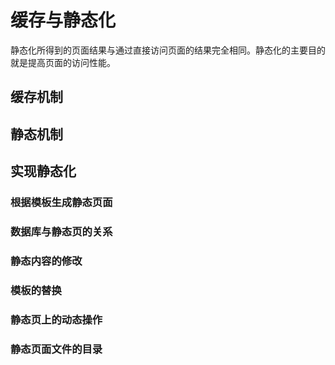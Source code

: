 # 缓存与静态化

静态化所得到的页面结果与通过直接访问页面的结果完全相同。静态化的主要目的就是提高页面的访问性能。

## 缓存机制

## 静态机制

## 实现静态化

### 根据模板生成静态页面

### 数据库与静态页的关系

### 静态内容的修改

### 模板的替换

### 静态页上的动态操作

### 静态页面文件的目录
